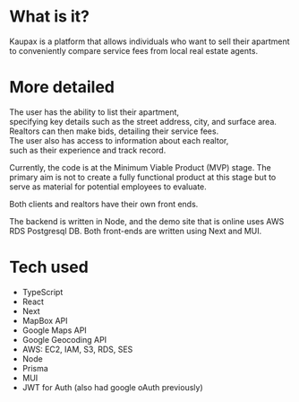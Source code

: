 
# What is it?

Kaupax is a platform that allows individuals who want to sell their apartment to conveniently compare service fees from local real estate agents.

# More detailed

The user has the ability to list their apartment, specifying key details such as the street address, city, and surface area. Realtors can then make bids, detailing their service fees. The user also has access to information about each realtor, such as their experience and track record.

Currently, the code is at the Minimum Viable Product (MVP) stage. The primary aim is not to create a fully functional product at this stage but to serve as material for potential employees to evaluate.

Both clients and realtors have their own front ends.

The backend is written in Node, and the demo site that is online uses AWS RDS Postgresql DB. Both front-ends are written using Next and MUI.
 
# Tech used

- TypeScript
- React
- Next
- MapBox API
- Google Maps API
- Google Geocoding API
- AWS: EC2, IAM, S3, RDS, SES
- Node
- Prisma
- MUI
- JWT for Auth (also had google oAuth previously)
